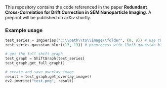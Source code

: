 This repository contains the code referenced in the paper **Redundant Cross-Correlation for Drift Correction in SEM Nanoparticle Imaging**. A preprint will be published on arXiv shortly.

### Example usage

```py
test_series = ImgSeries("C:\\path\\to\\image\\folder", (0, 9)) # use the first 10 images from a given folder
test_series.gaussian_blur((13, 13)) # preprocess with 13x13 gaussian blur

# get the full shift graph
test_graph = ShiftGraph(test_series)
test_graph.get_full_graph()

# create and save overlay image
result = test_graph.get_overlay_image()
cv2.imwrite("test.png", result)
```
